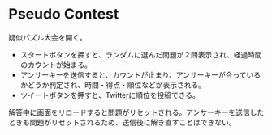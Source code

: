 # Pseudo Contest
疑似パズル大会を開く。

- スタートボタンを押すと、ランダムに選んだ問題が２問表示され、経過時間のカウントが始まる。
- アンサーキーを送信すると、カウントが止まり、アンサーキーが合っているかどうか判定され、時間・得点・順位などが表示される。
- ツイートボタンを押すと、Twitterに順位を投稿できる。

解答中に画面をリロードすると問題がリセットされる。アンサーキーを送信したときも問題がリセットされるため、送信後に解き直すことはできない。